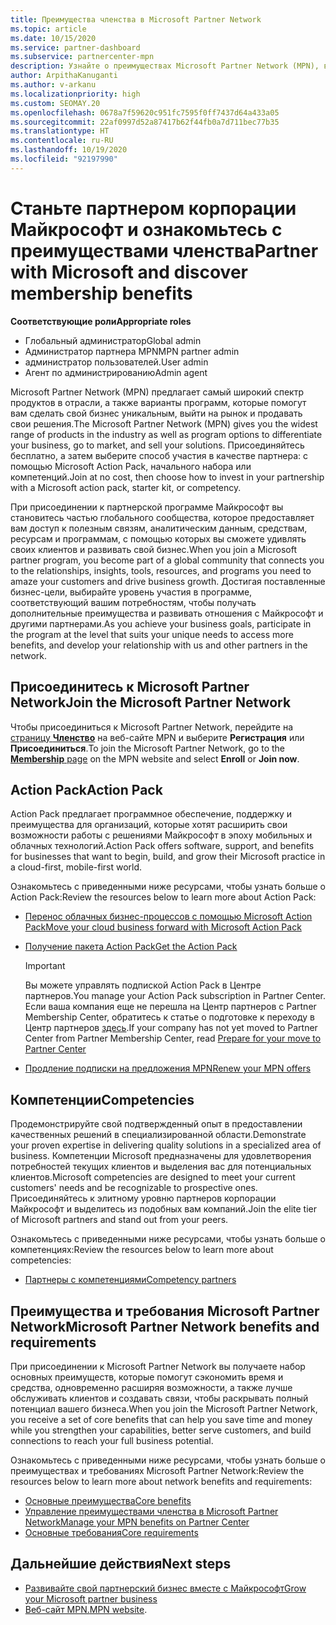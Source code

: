 ```yaml
---
title: Преимущества членства в Microsoft Partner Network
ms.topic: article
ms.date: 10/15/2020
ms.service: partner-dashboard
ms.subservice: partnercenter-mpn
description: Узнайте о преимуществах Microsoft Partner Network (MPN), в том числе о Microsoft Action Pack, компетенциях и возможностях программы, которые помогут вам выйти на рынок со своими решениями и успешно их продавать.
author: ArpithaKanuganti
ms.author: v-arkanu
ms.localizationpriority: high
ms.custom: SEOMAY.20
ms.openlocfilehash: 0678a7f59620c951fc7595f0ff7437d64a433a05
ms.sourcegitcommit: 22af0997d52a87417b62f44fb0a7d711bec77b35
ms.translationtype: HT
ms.contentlocale: ru-RU
ms.lasthandoff: 10/19/2020
ms.locfileid: "92197990"
---
```

# <a name="partner-with-microsoft-and-discover-membership-benefits"></a><span data-ttu-id="f8a86-103">Станьте партнером корпорации Майкрософт и ознакомьтесь с преимуществами членства</span><span class="sxs-lookup"><span data-stu-id="f8a86-103">Partner with Microsoft and discover membership benefits</span></span>

<span data-ttu-id="f8a86-104">**Соответствующие роли**</span><span class="sxs-lookup"><span data-stu-id="f8a86-104">**Appropriate roles**</span></span>

- <span data-ttu-id="f8a86-105">Глобальный администратор</span><span class="sxs-lookup"><span data-stu-id="f8a86-105">Global admin</span></span>
- <span data-ttu-id="f8a86-106">Администратор партнера MPN</span><span class="sxs-lookup"><span data-stu-id="f8a86-106">MPN partner admin</span></span>
- <span data-ttu-id="f8a86-107">администратор пользователей.</span><span class="sxs-lookup"><span data-stu-id="f8a86-107">User admin</span></span>
- <span data-ttu-id="f8a86-108">Агент по администрированию</span><span class="sxs-lookup"><span data-stu-id="f8a86-108">Admin agent</span></span>

<span data-ttu-id="f8a86-109">Microsoft Partner Network (MPN) предлагает самый широкий спектр продуктов в отрасли, а также варианты программ, которые помогут вам сделать свой бизнес уникальным, выйти на рынок и продавать свои решения.</span><span class="sxs-lookup"><span data-stu-id="f8a86-109">The Microsoft Partner Network (MPN) gives you the widest range of products in the industry as well as program options to differentiate your business, go to market, and sell your solutions.</span></span> <span data-ttu-id="f8a86-110">Присоединяйтесь бесплатно, а затем выберите способ участия в качестве партнера: с помощью Microsoft Action Pack, начального набора или компетенций.</span><span class="sxs-lookup"><span data-stu-id="f8a86-110">Join at no cost, then choose how to invest in your partnership with a Microsoft action pack, starter kit, or competency.</span></span>

<span data-ttu-id="f8a86-111">При присоединении к партнерской программе Майкрософт вы становитесь частью глобального сообщества, которое предоставляет вам доступ к полезным связям, аналитическим данным, средствам, ресурсам и программам, с помощью которых вы сможете удивлять своих клиентов и развивать свой бизнес.</span><span class="sxs-lookup"><span data-stu-id="f8a86-111">When you join a Microsoft partner program, you become part of a global community that connects you to the relationships, insights, tools, resources, and programs you need to amaze your customers and drive business growth.</span></span> <span data-ttu-id="f8a86-112">Достигая поставленные бизнес-цели, выбирайте уровень участия в программе, соответствующий вашим потребностям, чтобы получать дополнительные преимущества и развивать отношения с Майкрософт и другими партнерами.</span><span class="sxs-lookup"><span data-stu-id="f8a86-112">As you achieve your business goals, participate in the program at the level that suits your unique needs to access more benefits, and develop your relationship with us and other partners in the network.</span></span> 

## <a name="join-the-microsoft-partner-network"></a><span data-ttu-id="f8a86-113">Присоединитесь к Microsoft Partner Network</span><span class="sxs-lookup"><span data-stu-id="f8a86-113">Join the Microsoft Partner Network</span></span>

<span data-ttu-id="f8a86-114">Чтобы присоединиться к Microsoft Partner Network, перейдите на [страницу **Членство**](https://partner.microsoft.com/membership) на веб-сайте MPN и выберите **Регистрация** или **Присоединиться**.</span><span class="sxs-lookup"><span data-stu-id="f8a86-114">To join the Microsoft Partner Network, go to the [**Membership** page](https://partner.microsoft.com/membership) on the MPN website and select **Enroll** or **Join now**.</span></span>

## <a name="action-pack"></a><span data-ttu-id="f8a86-115">Action Pack</span><span class="sxs-lookup"><span data-stu-id="f8a86-115">Action Pack</span></span>

<span data-ttu-id="f8a86-116">Action Pack предлагает программное обеспечение, поддержку и преимущества для организаций, которые хотят расширить свои возможности работы с решениями Майкрософт в эпоху мобильных и облачных технологий.</span><span class="sxs-lookup"><span data-stu-id="f8a86-116">Action Pack offers software, support, and benefits for businesses that want to begin, build, and grow their Microsoft practice in a cloud-first, mobile-first world.</span></span>

<span data-ttu-id="f8a86-117">Ознакомьтесь с приведенными ниже ресурсами, чтобы узнать больше о Action Pack:</span><span class="sxs-lookup"><span data-stu-id="f8a86-117">Review the resources below to learn more about Action Pack:</span></span>

- [<span data-ttu-id="f8a86-118">Перенос облачных бизнес-процессов с помощью Microsoft Action Pack</span><span class="sxs-lookup"><span data-stu-id="f8a86-118">Move your cloud business forward with Microsoft Action Pack</span></span>](https://partner.microsoft.com/membership/action-pack)

- [<span data-ttu-id="f8a86-119">Получение пакета Action Pack</span><span class="sxs-lookup"><span data-stu-id="f8a86-119">Get the Action Pack</span></span>](mpn-get-action-pack.md)
  
    >[!IMPORTANT]
    ><span data-ttu-id="f8a86-120">Вы можете управлять подпиской Action Pack в Центре партнеров.</span><span class="sxs-lookup"><span data-stu-id="f8a86-120">You manage your Action Pack subscription in Partner Center.</span></span> <span data-ttu-id="f8a86-121">Если ваша компания еще не перешла на Центр партнеров с Partner Membership Center, обратитесь к статье о подготовке к переходу в Центр партнеров [здесь](prepare-pmc-pc-migration.md).</span><span class="sxs-lookup"><span data-stu-id="f8a86-121">If your company has not yet moved to Partner Center from Partner Membership Center, read [Prepare for your move to Partner Center](prepare-pmc-pc-migration.md)</span></span>  

- [<span data-ttu-id="f8a86-122">Продление подписки на предложения MPN</span><span class="sxs-lookup"><span data-stu-id="f8a86-122">Renew your MPN offers</span></span>](renew-mpn-offers.md)

## <a name="competencies"></a><span data-ttu-id="f8a86-123">Компетенции</span><span class="sxs-lookup"><span data-stu-id="f8a86-123">Competencies</span></span>

<span data-ttu-id="f8a86-124">Продемонстрируйте свой подтвержденный опыт в предоставлении качественных решений в специализированной области.</span><span class="sxs-lookup"><span data-stu-id="f8a86-124">Demonstrate your proven expertise in delivering quality solutions in a specialized area of business.</span></span> <span data-ttu-id="f8a86-125">Компетенции Microsoft предназначены для удовлетворения потребностей текущих клиентов и выделения вас для потенциальных клиентов.</span><span class="sxs-lookup"><span data-stu-id="f8a86-125">Microsoft competencies are designed to meet your current customers' needs and be recognizable to prospective ones.</span></span> <span data-ttu-id="f8a86-126">Присоединяйтесь к элитному уровню партнеров корпорации Майкрософт и выделитесь из подобных вам компаний.</span><span class="sxs-lookup"><span data-stu-id="f8a86-126">Join the elite tier of Microsoft partners and stand out from your peers.</span></span>

<span data-ttu-id="f8a86-127">Ознакомьтесь с приведенными ниже ресурсами, чтобы узнать больше о компетенциях:</span><span class="sxs-lookup"><span data-stu-id="f8a86-127">Review the resources below to learn more about competencies:</span></span>

- [<span data-ttu-id="f8a86-128">Партнеры с компетенциями</span><span class="sxs-lookup"><span data-stu-id="f8a86-128">Competency partners</span></span>](https://partner.microsoft.com/membership/competencies)

## <a name="microsoft-partner-network-benefits-and-requirements"></a><span data-ttu-id="f8a86-129">Преимущества и требования Microsoft Partner Network</span><span class="sxs-lookup"><span data-stu-id="f8a86-129">Microsoft Partner Network benefits and requirements</span></span>

<span data-ttu-id="f8a86-130">При присоединении к Microsoft Partner Network вы получаете набор основных преимуществ, которые помогут сэкономить время и средства, одновременно расширяя возможности, а также лучше обслуживать клиентов и создавать связи, чтобы раскрывать полный потенциал вашего бизнеса.</span><span class="sxs-lookup"><span data-stu-id="f8a86-130">When you join the Microsoft Partner Network, you receive a set of core benefits that can help you save time and money while you strengthen your capabilities, better serve customers, and build connections to reach your full business potential.</span></span> 

<span data-ttu-id="f8a86-131">Ознакомьтесь с приведенными ниже ресурсами, чтобы узнать больше о преимуществах и требованиях Microsoft Partner Network:</span><span class="sxs-lookup"><span data-stu-id="f8a86-131">Review the resources below to learn more about network benefits and requirements:</span></span>

- [<span data-ttu-id="f8a86-132">Основные преимущества</span><span class="sxs-lookup"><span data-stu-id="f8a86-132">Core benefits</span></span>](https://partner.microsoft.com/membership/core-benefits#simple-tab-content-1)
- [<span data-ttu-id="f8a86-133">Управление преимуществами членства в Microsoft Partner Network</span><span class="sxs-lookup"><span data-stu-id="f8a86-133">Manage your MPN benefits on Partner Center</span></span>](manage-your-partner-network-benefits.md)
- [<span data-ttu-id="f8a86-134">Основные требования</span><span class="sxs-lookup"><span data-stu-id="f8a86-134">Core requirements</span></span>](https://partner.microsoft.com/membership/core-benefits#simple-tab-content-2)

## <a name="next-steps"></a><span data-ttu-id="f8a86-135">Дальнейшие действия</span><span class="sxs-lookup"><span data-stu-id="f8a86-135">Next steps</span></span>

- [<span data-ttu-id="f8a86-136">Развивайте свой партнерский бизнес вместе с Майкрософт</span><span class="sxs-lookup"><span data-stu-id="f8a86-136">Grow your Microsoft partner business</span></span>](grow-your-business.md)
- <span data-ttu-id="f8a86-137">[Веб-сайт MPN.](https://partner.microsoft.com/commercial)</span><span class="sxs-lookup"><span data-stu-id="f8a86-137">[MPN website](https://partner.microsoft.com/commercial).</span></span>
